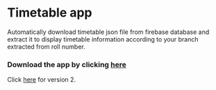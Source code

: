 # Timetable app

Automatically download timetable json file from firebase database and extract it to display timetable information according to your branch extracted from roll number.

### Download the app by clicking [here](https://github.com/amangrobo/TimetableSem2/raw/app-v1/app/release/app-release.apk)

Click [here](https://github.com/amangrobo/TimetableSem2/raw/app-v2/app/release/app-release.apk) for version 2.
